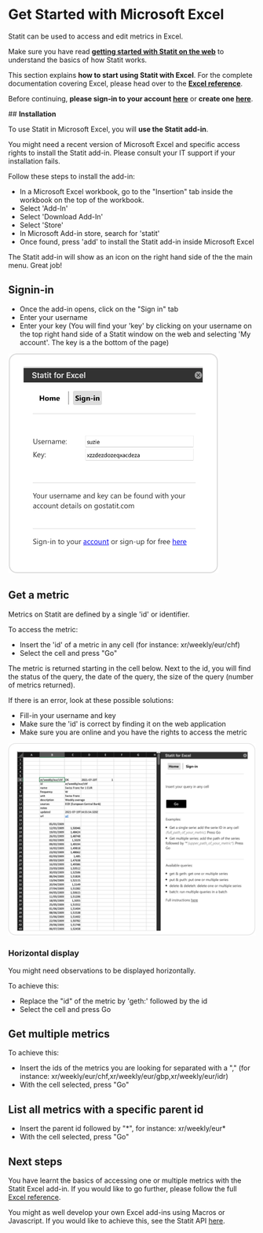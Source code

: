 # **Get Started with Microsoft Excel**

Statit can be used to access and edit metrics in Excel.

Make sure you have read [**getting started with Statit on the web**](/gs/web.md) to understand the basics of how Statit works.

This section explains **how to start using Statit with Excel**. For the complete documentation covering Excel, please head over to the [**Excel reference**](/reference/excel.md).

Before continuing, **please sign-in to your account [here](https://gostatit.com/signin)** or **create one [here](https://gostatit.com/signup)**.


## **Installation**

To use Statit in Microsoft Excel, you will **use the Statit add-in**.

You might need a recent version of Microsoft Excel and specific access rights to install the Statit add-in. Please consult your IT support if your installation fails.

Follow these steps to install the add-in:

- In a Microsoft Excel workbook, go to the "Insertion" tab inside the workbook on the top of the workbook.
- Select 'Add-In'
- Select 'Download Add-In'
- Select 'Store'
- In Microsoft Add-in store, search for 'statit'
- Once found, press 'add' to install the Statit add-in inside Microsoft Excel

The Statit add-in will show as an icon on the right hand side of the the main menu. Great job!


## **Signin-in**

- Once the add-in opens, click on the "Sign in" tab
- Enter your username
- Enter your key (You will find your 'key' by clicking on your username on the top right hand side of a Statit window on the web and selecting 'My account'. The key is a the bottom of the page)

![Sign-In](/img/gs_excel_signin.png)


## **Get a metric**

Metrics on Statit are defined by a single 'id' or identifier.

To access the metric:

- Insert the 'id' of a metric in any cell (for instance: xr/weekly/eur/chf)
- Select the cell and press "Go"

The metric is returned starting in the cell below. Next to the id, you will find the status of the query, the date of the query, the size of the query (number of metrics returned).

If there is an error, look at these possible solutions:

- Fill-in your username and key
- Make sure the 'id' is correct by finding it on the web application
- Make sure you are online and you have the rights to access the metric

![Get a metric](/img/gs_excel_get.png)

### Horizontal display

You might need observations to be displayed horizontally.

To achieve this:

- Replace the "id" of the metric by 'geth:' followed by the id
- Select the cell and press Go


## **Get multiple metrics**

To achieve this:

- Insert the ids of the metrics you are looking for separated with a "," (for instance: xr/weekly/eur/chf,xr/weekly/eur/gbp,xr/weekly/eur/idr)
- With the cell selected, press "Go"


## **List all metrics with a specific parent id**


- Insert the parent id followed by "\*", for instance: xr/weekly/eur\*
- With the cell selected, press "Go"



## **Next steps**

You have learnt the basics of accessing one or multiple metrics with the Statit Excel add-in. If you would like to go further, please follow the full [Excel reference](/reference/excel.md).

You might as well develop your own Excel add-ins using Macros or Javascript. If you would like to achieve this, see the Statit API [here](/gs/api_rest.md).
